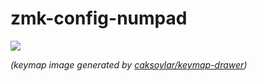 # zmk-config-numpad


<img src="keymap-drawer/numpad.svg" >

_(keymap image generated by [caksoylar/keymap-drawer](https://github.com/caksoylar/keymap-drawer))_

